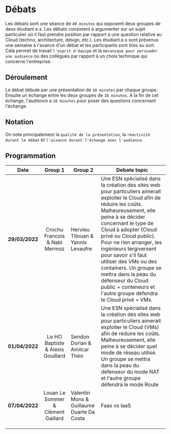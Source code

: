 # Débats
Les débats sont une séance de `40 minutes` qui opposent deux groupes de deux étudiant.e.s.
Les débats consistent à argumenter sur un sujet particulier où il faut prendre position par rapport à une question relative au Cloud (techno, architecture, design, etc.).
Les étudiant.e.s sont prévenus une semaine à l'avance d'un débat et les participants sont tirés au sort. 
Cela permet de travail `l'esprit d'équipe` et la `mécanique pour persuader une audience` ou des collègues par rapport à un choix technique qui concerne l'entreprise.

## Déroulement

Le débat débute par une présentation de `10 minutes` par chaque groupe.
Ensuite un échange entre les deux groupes de `10 minutes`.
A la fin de cet échange, l'audience a `10 minutes` pour poser des questions concernant l'échange.

## Notation 

On note principalement la `qualité de la présentation`, la `réactivité durant le débat` et `l'aisance durant l'échange avec l'audience`.

## Programmation 
|    **Date**    	| **Group 1** 	| **Group 2** 	| **Debate topic**                                                                                                                                                                                                                                                                                                                                                                                                                                                                        	|
|:----------:	|:-------:	|---------	|-------------------------------------------------------------------------------------------------------------------------------------------------------------------------------------------------------------------------------------------------------------------------------------------------------------------------------------------------------------------------------------------------------------------------------------------------------------------------------------	|
| **29/03/2022** 	|   Crochu Francois & Nabi Mermoz  	| Hervieu Titouan & Yannis Levaufre    	| Une ESN spécialisé dans la création des sites web pour particuliers aimerait exploiter le Cloud afin de réduire les coûts. Malheureusement, elle peine à se décider concernant le type de Cloud à adopter (Cloud privé ou Cloud public).  Pour ne rien arranger, les ingénieurs tergiversent pour savoir s'il faut utiliser des VMs ou des containers. Un groupe se mettra dans la peau du défenseur du Cloud public + conteneurs et l'autre groupe défendra le Cloud privé + VMs.  	|
|   **01/04/2022**         	|   Le HO Baptiste &  Alexis Gouillard     	| Sendon Dorian & Amilcar Théo        	|  Une ESN spécialisé dans la création des sites web pour particuliers aimerait exploiter le Cloud (VMs) afin de réduire les coûts. Malheureusement, elle peine à se décider quel mode de réseau utilisé. Un groupe se mettra dans la peau du défenseur du mode NAT et l'autre groupe défendra le mode Route	|
|   **07/04/2022**         	|      Louan Le Sommer & Clément Gaillard   	|   Valentin Mons & Guillaume Duarte Da Costa      	| Faas vs IaaS                                                                                                                                                                                                                                                                                                                                                                                                                                                                                      	|
|            	|         	|         	|                                                                                                                                                                                                                                                                                                                                                                                                                                                                                     	|
|            	|         	|         	|                                                                                                                                                                                                                                                                                                                                                                                                                                                                                     	|
|            	|         	|         	|                                                                                                                                                                                                                                                                                                                                                                                                                                                                                     	|
